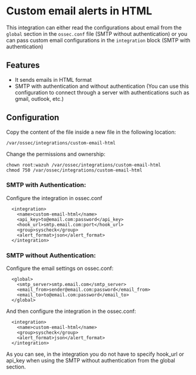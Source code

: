 # Custom email alerts in HTML
This integration can either read the configurations about email from the `global` section in the `ossec.conf` file (SMTP without authentication) or you can pass custom email configurations in the `integration` block (SMTP with authentication)

## Features
- It sends emails in HTML format
- SMTP with authentication and without authentication (You can use this configuration to connect through a server with authentications such as gmail, outlook, etc.)

## Configuration
Copy the content of the file inside a new file in the following location:
```
/var/ossec/integrations/custom-email-html
```
Change the permissions and ownership:
```
chown root:wazuh /var/ossec/integrations/custom-email-html
chmod 750 /var/ossec/integrations/custom-email-html
```

### SMTP with Authentication:
Configure the integration in ossec.conf
```
  <integration>
    <name>custom-email-html</name>
    <api_key>to@email.com:password</api_key>
    <hook_url>smtp.email.com:port</hook_url>
    <group>syscheck</group>
    <alert_format>json</alert_format>
  </integration>
```

### SMTP without Authentication:
Configure the email settings on ossec.conf:
```
  <global>
    <smtp_server>smtp.email.com</smtp_server>
    <email_from>sender@email.com:password</email_from>
    <email_to>to@email.com:password</email_to>
  </global>
```
And then configure the integration in the ossec.conf:
```
  <integration>
    <name>custom-email-html</name>
    <group>syscheck</group>
    <alert_format>json</alert_format>
  </integration>
```
As you can see, in the integration you do not have to specify hook_url or api_key when using the SMTP without authentication from the global section.

